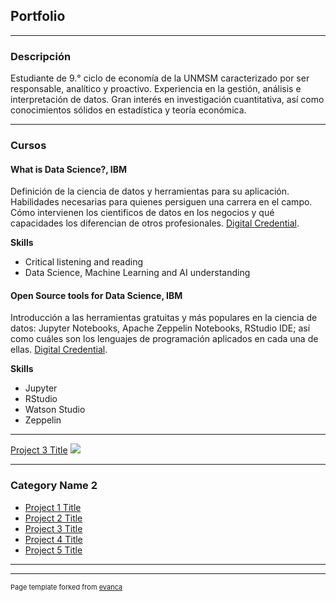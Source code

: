 ## Portfolio

---

### Descripción

Estudiante de 9.° ciclo de economía de la UNMSM caracterizado por ser responsable, analítico y proactivo. Experiencia en la gestión, análisis e interpretación de datos. Gran interés en investigación cuantitativa, así como conocimientos sólidos en estadística y teoría económica.

---
### Cursos

#### What is Data Science?, IBM
Definición de la ciencia de datos y herramientas para su aplicación. Habilidades necesarias para quienes persiguen una carrera en el campo. Cómo intervienen los cientificos de datos en los negocios y qué capacidades los diferencian de otros profesionales. [Digital Credential](https://www.youracclaim.com/badges/948e2b78-32f6-4af5-897f-229a5ff1e728).  

**Skills**
* Critical listening and reading
* Data Science, Machine Learning and AI understanding

#### Open Source tools for Data Science, IBM
Introducción a las herramientas gratuitas y más populares en la ciencia de datos: Jupyter Notebooks, Apache Zeppelin Notebooks, RStudio IDE; así como cuáles son los lenguajes de programación aplicados en cada una de ellas. [Digital Credential](https://www.youracclaim.com/badges/5f4cd75d-c7d0-497b-a992-3b9334fba0a9).

**Skills**
* Jupyter
* RStudio
* Watson Studio
* Zeppelin


---
[Project 3 Title](http://example.com/)
<img src="images/dummy_thumbnail.jpg?raw=true"/>

---

### Category Name 2

- [Project 1 Title](http://example.com/)
- [Project 2 Title](http://example.com/)
- [Project 3 Title](http://example.com/)
- [Project 4 Title](http://example.com/)
- [Project 5 Title](http://example.com/)

---




---
<p style="font-size:11px">Page template forked from <a href="https://github.com/evanca/quick-portfolio">evanca</a></p>
<!-- Remove above link if you don't want to attibute -->
